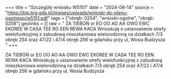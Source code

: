 +++
title = "Szczegóły wniosku W5151"
date = "2024-06-14"
source = "https://bip.brg.gda.pl/images/uploads/wnioski-do-planu-ogolnego/w5151.pdf"
tags = ["obręb: 0254", "wnioski-ogolne", "obręb: 0256"]
geolinks = []
raw = " ZA TIEBÓŃ or EO OO AO AA OWO EWC EKOREE W CASA TEE RO EEN REWA KACA  Wnioskuję o ustanowienie strefy wielofunkcyjnej z zabudową mieszkaniowa wielorodzinną na działkach 7/3 obręb 254 oraz 47/22 i 47/4 obręb 256 w gdańsku przy ul, Wosia Budzysza  "
+++


ZA TIEBÓŃ or EO OO AO AA OWO EWC EKOREE W CASA TEE RO EEN REWA KACA
 Wnioskuję o ustanowienie strefy wielofunkcyjnej z zabudową mieszkaniowa wielorodzinną na działkach 7/3
obręb 254 oraz 47/22 i 47/4 obręb 256 w gdańsku przy ul, Wosia Budzysza
 


